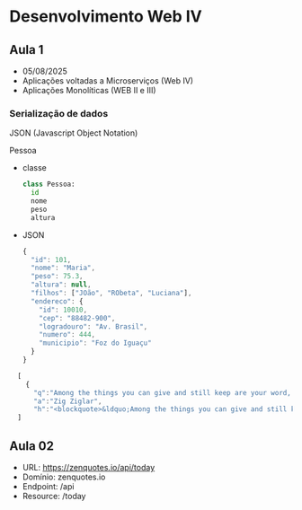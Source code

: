 # Desenvolvimento Web IV

## Aula 1 
  - 05/08/2025
  - Aplicações voltadas a Microserviços (Web IV)
  - Aplicações Monolíticas (WEB II e III)

### Serialização de dados

JSON (Javascript Object Notation)

Pessoa

- classe
  ```python
  class Pessoa:
    id
    nome
    peso
    altura
  ```
- JSON
  ```js
  {
    "id": 101,
    "nome": "Maria",
    "peso": 75.3,
    "altura": null,
    "filhos": ["JOão", "RObeta", "Luciana"],
    "endereco": {
      "id": 10010,
      "cep": "88482-900",
      "logradouro": "Av. Brasil",
      "numero": 444,
      "municipio": "Foz do Iguaçu"
    }
  }
  ```
```js
  [
    {
      "q":"Among the things you can give and still keep are your word, a smile, and a grateful heart.",
      "a":"Zig Ziglar",
      "h":"<blockquote>&ldquo;Among the things you can give and still keep are your word, a smile, and a grateful heart.&rdquo; &mdash; <footer>Zig Ziglar</footer></blockquote>"}
  ]
```


## Aula 02

- URL: https://zenquotes.io/api/today
- Domínio: zenquotes.io
- Endpoint: /api
- Resource: /today


